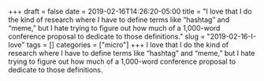 +++draft = falsedate = 2019-02-16T14:26:20-05:00title = "I love that I do the kind of research where I have to define terms like “hashtag” and “meme,” but I hate trying to figure out how much of a 1,000-word conference proposal to dedicate to those definitions."slug = "2019-02-16-I-love"tags = []categories = ["micro"]+++I love that I do the kind of research where I have to define terms like “hashtag” and “meme,” but I hate trying to figure out how much of a 1,000-word conference proposal to dedicate to those definitions.